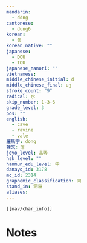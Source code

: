 ```yaml
---
mandarin:
  - dòng
cantonese:
  - dung6
korean:
  - 동
korean_native: ""
japanese:
  - DOU
  - TOU
japanese_nanori: ""
vietnamese:
middle_chinese_initial: d
middle_chinese_final: uŋ
stroke_count: "9"
radical: 水
skip_number: 1-3-6
grade_level: 3
pos: ""
english:
  - cave
  - ravine
  - vale
羅馬字: dong
韓文: 동
joyo_level: 高等
hsk_level: ""
hanmun_edu_level: 中
danayo_id: 3178
mc_id: 2314
graphemic_classification: 同
stand_in: 洞窟
aliases:
---
```

```meta-bind-embed
[[nav/char_info]]
```

# Notes
